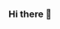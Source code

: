 ### Hi there 👋

<!--
**HashCookie/HashCookie** is a ✨ _special_ ✨ repository because its `README.md` (this file) appears on your GitHub profile.

Here are some ideas to get you started:


- 🌱 I’m currently learning java
- 💬 Ask me about Python
- 📫 How to reach me: hash109@qq.com
- 😄 Pronouns: ...
- ⚡ Fun fact: ...
-->
